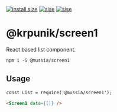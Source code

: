 [![install size](https://packagephobia.now.sh/badge?p=@mussia/screen1)](https://packagephobia.now.sh/result?p=@mussia/screen1)
[![sise](https://badgen.net/bundlephobia/min/@mussia/screen1)](https://bundlephobia.com/result?p=@mussia/screen1)
[![sise](https://badgen.net/bundlephobia/minzip/@mussia/screen1)](https://bundlephobia.com/result?p=@mussia/screen1)
# @krpunik/screen1
React based list component.

```markdown
npm i -S @mussia/screen1
```


## Usage

```markdown
const List = require('@mussia/screen1');

<Screen1 data={[]} />
```
